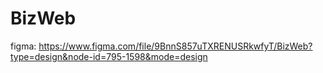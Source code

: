 # BizWeb
figma: https://www.figma.com/file/9BnnS857uTXRENUSRkwfyT/BizWeb?type=design&node-id=795-1598&mode=design
